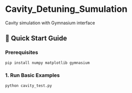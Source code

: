 # Cavity_Detuning_Sumulation
Cavity simulation with Gymnasium interface

## 🚀 Quick Start Guide

### Prerequisites
```bash
pip install numpy matplotlib gymnasium
```

### 1. Run Basic Examples
```bash
python cavity_test.py
```